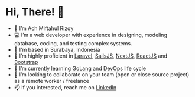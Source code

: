 # Hi, There! 👋
- 👦 I’m Ach Miftahul Rizqy
- 💻 I’m a web developer with experience in designing, modeling database, coding, and testing complex systems.
- 🏡 I'm based in Surabaya, Indonesia
- 👀 I’m highly proficient in [Laravel](https://laravel.com/), [SailsJS](https://sailsjs.com/), [NextJS](https://nextjs.org/), [ReactJS](https://reactjs.org/) and [Bootstrap](https://getbootstrap.com/)
- 🌱 I’m currently learning [GoLang](https://golang.org/) and [DevOps](https://en.wikipedia.org/wiki/DevOps) life cycle
- 💞️ I’m looking to collaborate on your team (open or close source project) as a remote worker / freelance
- 📫 If you interested, reach me on [LinkedIn](https://www.linkedin.com/in/ach-miftahul-rizky-96330a150/) 
 

<!---
rizkymiff/rizkymiff is a ✨ special ✨ repository because its `README.md` (this file) appears on your GitHub profile.
You can click the Preview link to take a look at your changes.
--->

